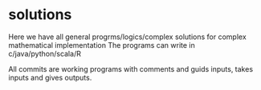 
# solutions
Here we have all general progrms/logics/complex solutions for complex mathematical implementation 
The programs can write in c/java/python/scala/R

All commits are working programs with comments and guids inputs, takes inputs and gives outputs.


